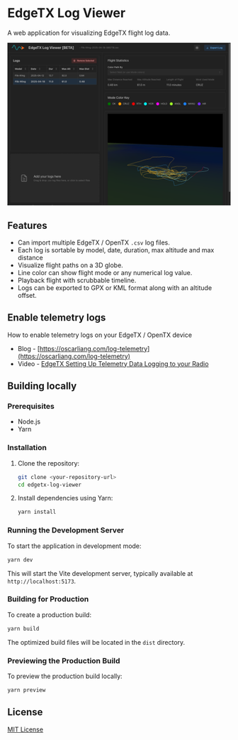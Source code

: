 # EdgeTX Log Viewer

A web application for visualizing EdgeTX flight log data.

![Screenshot of the UI](screenshot.png)

## Features

*   Can import multiple EdgeTX / OpenTX `.csv` log files.
*   Each log is sortable by model, date, duration, max altitude and max distance
*   Visualize flight paths on a 3D globe.
*   Line color can show flight mode or any numerical log value.
*   Playback flight with scrubbable timeline.
*   Logs can be exported to GPX or KML format along with an altitude offset.

## Enable telemetry logs

How to enable telemetry logs on your EdgeTX / OpenTX device

* Blog - [https://oscarliang.com/log-telemetry](https://oscarliang.com/log-telemetry)
* Video - [EdgeTX Setting Up Telemetry Data Logging to your Radio](https://youtu.be/SsbnONkErbc?t=68)

## Building locally

### Prerequisites

*   Node.js
*   Yarn

### Installation

1.  Clone the repository:
    ```bash
    git clone <your-repository-url>
    cd edgetx-log-viewer
    ```
2.  Install dependencies using Yarn:
    ```bash
    yarn install
    ```

### Running the Development Server

To start the application in development mode:

```bash
yarn dev
```

This will start the Vite development server, typically available at `http://localhost:5173`.

### Building for Production

To create a production build:

```bash
yarn build
```

The optimized build files will be located in the `dist` directory.

### Previewing the Production Build

To preview the production build locally:

```bash
yarn preview
```

## License

[MIT License](./LICENSE)